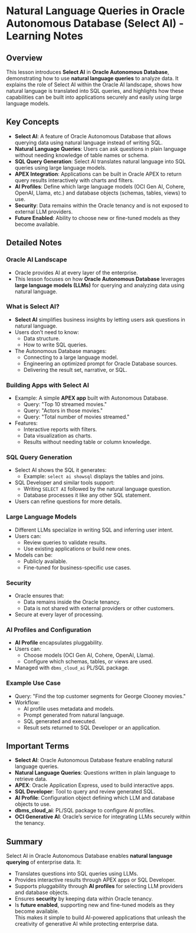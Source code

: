 # Natural Language Queries in Oracle Autonomous Database (Select AI) - Learning Notes

## Overview
This lesson introduces **Select AI** in **Oracle Autonomous Database**, demonstrating how to use **natural language queries** to analyze data. It explains the role of Select AI within the Oracle AI landscape, shows how natural language is translated into SQL queries, and highlights how these capabilities can be built into applications securely and easily using large language models.

## Key Concepts
- **Select AI**: A feature of Oracle Autonomous Database that allows querying data using natural language instead of writing SQL.
- **Natural Language Queries**: Users can ask questions in plain language without needing knowledge of table names or schema.
- **SQL Query Generation**: Select AI translates natural language into SQL queries using large language models.
- **APEX Integration**: Applications can be built in Oracle APEX to return query results interactively with charts and filters.
- **AI Profiles**: Define which large language models (OCI Gen AI, Cohere, OpenAI, Llama, etc.) and database objects (schemas, tables, views) to use.
- **Security**: Data remains within the Oracle tenancy and is not exposed to external LLM providers.
- **Future Enabled**: Ability to choose new or fine-tuned models as they become available.

## Detailed Notes  

### Oracle AI Landscape
- Oracle provides AI at every layer of the enterprise.
- This lesson focuses on how **Oracle Autonomous Database** leverages **large language models (LLMs)** for querying and analyzing data using natural language.

### What is Select AI?
- **Select AI** simplifies business insights by letting users ask questions in natural language.
- Users don’t need to know:
  - Data structure.
  - How to write SQL queries.
- The Autonomous Database manages:
  - Connecting to a large language model.
  - Engineering an optimized prompt for Oracle Database sources.
  - Delivering the result set, narrative, or SQL.

### Building Apps with Select AI
- Example: A simple **APEX app** built with Autonomous Database.
  - Query: "Top 10 streamed movies."
  - Query: "Actors in those movies."
  - Query: "Total number of movies streamed."
- Features:
  - Interactive reports with filters.
  - Data visualization as charts.
  - Results without needing table or column knowledge.

### SQL Query Generation
- Select AI shows the SQL it generates:
  - Example: `select ai showsql` displays the tables and joins.
- SQL Developer and similar tools support:
  - Writing `SELECT AI` followed by the natural language question.
  - Database processes it like any other SQL statement.
- Users can refine questions for more details.

### Large Language Models
- Different LLMs specialize in writing SQL and inferring user intent.
- Users can:
  - Review queries to validate results.
  - Use existing applications or build new ones.
- Models can be:
  - Publicly available.
  - Fine-tuned for business-specific use cases.

### Security
- Oracle ensures that:
  - Data remains inside the Oracle tenancy.
  - Data is not shared with external providers or other customers.
- Secure at every layer of processing.

### AI Profiles and Configuration
- **AI Profile** encapsulates pluggability.
- Users can:
  - Choose models (OCI Gen AI, Cohere, OpenAI, Llama).
  - Configure which schemas, tables, or views are used.
- Managed with `dbms_cloud_ai` PL/SQL package.

### Example Use Case
- Query: "Find the top customer segments for George Clooney movies."
- Workflow:
  - AI profile uses metadata and models.
  - Prompt generated from natural language.
  - SQL generated and executed.
  - Result sets returned to SQL Developer or an application.

## Important Terms
- **Select AI**: Oracle Autonomous Database feature enabling natural language queries.
- **Natural Language Queries**: Questions written in plain language to retrieve data.
- **APEX**: Oracle Application Express, used to build interactive apps.
- **SQL Developer**: Tool to query and review generated SQL.
- **AI Profile**: Configuration object defining which LLM and database objects to use.
- **dbms_cloud_ai**: PL/SQL package to configure AI profiles.
- **OCI Generative AI**: Oracle’s service for integrating LLMs securely within the tenancy.

## Summary
Select AI in Oracle Autonomous Database enables **natural language querying** of enterprise data. It:
- Translates questions into SQL queries using LLMs.
- Provides interactive results through APEX apps or SQL Developer.
- Supports pluggability through **AI profiles** for selecting LLM providers and database objects.
- Ensures **security** by keeping data within Oracle tenancy.
- Is **future enabled**, supporting new and fine-tuned models as they become available.  
This makes it simple to build AI-powered applications that unleash the creativity of generative AI while protecting enterprise data.

